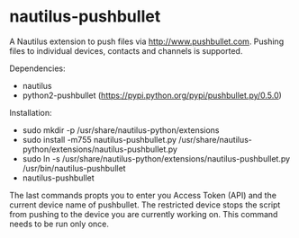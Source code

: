 # nautilus-pushbullet
A Nautilus extension to push files via http://www.pushbullet.com. Pushing files to individual devices, contacts and channels is supported.

Dependencies:
* nautilus
* python2-pushbullet (https://pypi.python.org/pypi/pushbullet.py/0.5.0)

Installation:
 * sudo mkdir -p /usr/share/nautilus-python/extensions
 * sudo install -m755 nautilus-pushbullet.py /usr/share/nautilus-python/extensions/nautilus-pushbullet.py
 * sudo ln -s /usr/share/nautilus-python/extensions/nautilus-pushbullet.py /usr/bin/nautilus-pushbullet
 * nautilus-pushbullet

The last commands propts you to enter you Access Token (API) and the current device name of pushbullet. The restricted device stops the script from pushing to the device you are currently working on. This command needs to be run only once.
 
